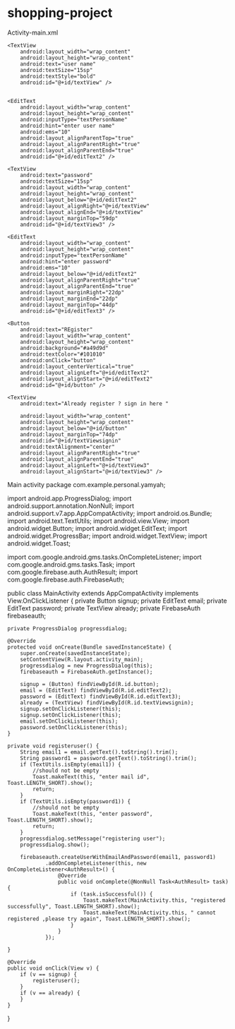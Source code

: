 # shopping-project


Activity-main.xml 


<?xml version="1.0" encoding="utf-8"?>
<RelativeLayout xmlns:android="http://schemas.android.com/apk/res/android"
    xmlns:tools="http://schemas.android.com/tools"
    android:id="@+id/activity_main"
    android:layout_width="match_parent"
    android:layout_height="match_parent"
    android:paddingBottom="@dimen/activity_vertical_margin"
    android:paddingLeft="@dimen/activity_horizontal_margin"
    android:background="#6fa9a1"
    android:paddingRight="@dimen/activity_horizontal_margin"
    android:paddingTop="@dimen/activity_vertical_margin"
    tools:context="com.example.personal.yamyah.MainActivity">

    <TextView
        android:layout_width="wrap_content"
        android:layout_height="wrap_content"
        android:text="user name"
        android:textSize="15sp"
        android:textStyle="bold"
        android:id="@+id/textView" />


    <EditText
        android:layout_width="wrap_content"
        android:layout_height="wrap_content"
        android:inputType="textPersonName"
        android:hint="enter user name"
        android:ems="10"
        android:layout_alignParentTop="true"
        android:layout_alignParentRight="true"
        android:layout_alignParentEnd="true"
        android:id="@+id/editText2" />

    <TextView
        android:text="password"
        android:textSize="15sp"
        android:layout_width="wrap_content"
        android:layout_height="wrap_content"
        android:layout_below="@+id/editText2"
        android:layout_alignRight="@+id/textView"
        android:layout_alignEnd="@+id/textView"
        android:layout_marginTop="59dp"
        android:id="@+id/textView3" />

    <EditText
        android:layout_width="wrap_content"
        android:layout_height="wrap_content"
        android:inputType="textPersonName"
        android:hint="enter password"
        android:ems="10"
        android:layout_below="@+id/editText2"
        android:layout_alignParentRight="true"
        android:layout_alignParentEnd="true"
        android:layout_marginRight="22dp"
        android:layout_marginEnd="22dp"
        android:layout_marginTop="44dp"
        android:id="@+id/editText3" />

    <Button
        android:text="REgister"
        android:layout_width="wrap_content"
        android:layout_height="wrap_content"
        android:background="#a49d9d"
        android:textColor="#101010"
        android:onClick="button"
        android:layout_centerVertical="true"
        android:layout_alignLeft="@+id/editText2"
        android:layout_alignStart="@+id/editText2"
        android:id="@+id/button" />

    <TextView
        android:text="Already register ? sign in here "

        android:layout_width="wrap_content"
        android:layout_height="wrap_content"
        android:layout_below="@+id/button"
        android:layout_marginTop="74dp"
        android:id="@+id/textViewsignin"
        android:textAlignment="center"
        android:layout_alignParentRight="true"
        android:layout_alignParentEnd="true"
        android:layout_alignLeft="@+id/textView3"
        android:layout_alignStart="@+id/textView3" />

</RelativeLayout>


Main activity
package com.example.personal.yamyah;

import android.app.ProgressDialog;
import android.support.annotation.NonNull;
import android.support.v7.app.AppCompatActivity;
import android.os.Bundle;
import android.text.TextUtils;
import android.view.View;
import android.widget.Button;
import android.widget.EditText;
import android.widget.ProgressBar;
import android.widget.TextView;
import android.widget.Toast;

import com.google.android.gms.tasks.OnCompleteListener;
import com.google.android.gms.tasks.Task;
import com.google.firebase.auth.AuthResult;
import com.google.firebase.auth.FirebaseAuth;

public class MainActivity extends AppCompatActivity implements View.OnClickListener {
    private Button signup;
    private EditText email;
    private EditText password;
    private TextView already;
    private FirebaseAuth firebaseauth;

    private ProgressDialog progressdialog;

    @Override
    protected void onCreate(Bundle savedInstanceState) {
        super.onCreate(savedInstanceState);
        setContentView(R.layout.activity_main);
        progressdialog = new ProgressDialog(this);
        firebaseauth = FirebaseAuth.getInstance();

        signup = (Button) findViewById(R.id.button);
        email = (EditText) findViewById(R.id.editText2);
        password = (EditText) findViewById(R.id.editText3);
        already = (TextView) findViewById(R.id.textViewsignin);
        signup.setOnClickListener(this);
        signup.setOnClickListener(this);
        email.setOnClickListener(this);
        password.setOnClickListener(this);
    }

    private void registeruser() {
        String email1 = email.getText().toString().trim();
        String password1 = password.getText().toString().trim();
        if (TextUtils.isEmpty(email1)) {
            //should not be empty
            Toast.makeText(this, "enter mail id", Toast.LENGTH_SHORT).show();
            return;
        }
        if (TextUtils.isEmpty(password1)) {
            //should not be empty
            Toast.makeText(this, "enter password", Toast.LENGTH_SHORT).show();
            return;
        }
        progressdialog.setMessage("registering user");
        progressdialog.show();

        firebaseauth.createUserWithEmailAndPassword(email1, password1)
                .addOnCompleteListener(this, new OnCompleteListener<AuthResult>() {
                    @Override
                    public void onComplete(@NonNull Task<AuthResult> task) {
                        if (task.isSuccessful()) {
                            Toast.makeText(MainActivity.this, "registered successfully", Toast.LENGTH_SHORT).show();
                            Toast.makeText(MainActivity.this, " cannot registered ,please try again", Toast.LENGTH_SHORT).show();
                        }
                    }
                });

    }

    @Override
    public void onClick(View v) {
        if (v == signup) {
            registeruser();
        }
        if (v == already) {
        }
    }
}
